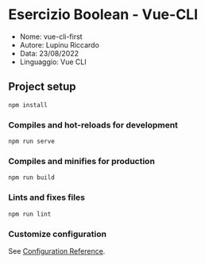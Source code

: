 # Esercizio Boolean - Vue-CLI

* Nome: vue-cli-first
* Autore: Lupinu Riccardo
* Data: 23/08/2022
* Linguaggio: Vue CLI
## Project setup
```
npm install
```

### Compiles and hot-reloads for development
```
npm run serve
```

### Compiles and minifies for production
```
npm run build
```

### Lints and fixes files
```
npm run lint
```

### Customize configuration
See [Configuration Reference](https://cli.vuejs.org/config/).
